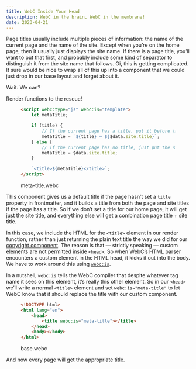 ```yaml
---
title: WebC Inside Your Head
description: WebC in the brain, WebC in the membrane!
date: 2023-04-21
---
```


Page titles usually include multiple pieces of information: the name of the current page and the name of the site.
Except when you’re on the home page, then it usually just displays the site name.
If there is a page title, you’ll want to put that first, and probably include some kind of separator to distinguish it from the site name that follows.
Oi, this is getting complicated.
It sure would be nice to wrap all of this up into a component that we could just drop in our base layout and forget about it.

Wait.
We can‽

Render functions to the rescue!

<figure>

```html
<script webc:type="js" webc:is="template">
	let metaTitle;

	if (title) {
		// If the current page has a title, put it before the site title
		metaTitle = `${title} — ${$data.site.title}`;
	} else {
		// If the current page has no title, just put the site title
		metaTitle = $data.site.title;
	}

	`<title>${metaTitle}</title>`;
</script>
```

<figcaption>meta-title.webc</figcaption>

</figure>

This component gives us a default title if the page hasn’t set a `title` property in frontmatter, and it builds a title from both the page and site titles if the page has a title.
So if we don’t set a title for our home page, it will get just the site title, and everything else will get a combination page title + site title.

In this case, we include the HTML for the `<title>` element in our render function, rather than just returning the plain text title the way we did for our [copyright component](/recipes/generating-dynamic-data/).
The reason is that — strictly speaking — custom elements are not permitted inside `<head>`.
So when WebC’s HTML parser encounters a custom element in the HTML head, it kicks it out into the body.
We have to work around this using [`webc:is`](https://www.11ty.dev/docs/languages/webc/#webcis).

In a nutshell, `webc:is` tells the WebC compiler that despite whatever tag name it sees on this element, it’s really this other element.
So in our `<head>` we’ll write a normal `<title>` element and set `webc:is="meta-title"` to let WebC know that it should replace the title with our custom component.

<figure>

```html
<!DOCTYPE html>
<html lang="en">
	<head>
		<title webc:is="meta-title"></title>
	</head>
	<body></body>
</html>
```

<figcaption>base.webc</figcaption>
</figure>

And now every page will get the appropriate title.
